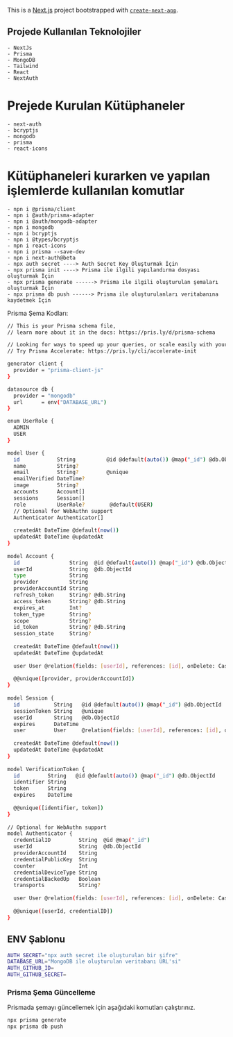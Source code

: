This is a [Next.js](https://nextjs.org) project bootstrapped with [`create-next-app`](https://nextjs.org/docs/app/api-reference/cli/create-next-app).

## Projede Kullanılan Teknolojiler
    - NextJs
    - Prisma
    - MongoDB
    - Tailwind
    - React
    - NextAuth
# Prejede Kurulan Kütüphaneler
    - next-auth
    - bcryptjs
    - mongodb
    - prisma
    - react-icons

# Kütüphaneleri kurarken ve yapılan işlemlerde kullanılan komutlar
    - npn i @prisma/client
    - npn i @auth/prisma-adapter
    - npn i @auth/mongodb-adapter
    - npn i mongodb
    - npn i bcryptjs
    - npn i @types/bcryptjs
    - npn i react-icons
    - npn i prisma --save-dev
    - npn i next-auth@beta
    - npx auth secret ----> Auth Secret Key Oluşturmak İçin
    - npx prisma init ----> Prisma ile ilgili yapılandırma dosyası oluşturmak İçin
    - npx prisma generate ------> Prisma ile ilgili oluşturulan şemaları oluşturmak İçin
    - npx prisma db push ------> Prisma ile oluşturulanları veritabanına kaydetmek İçin


    


Prisma Şema Kodları:

```bash
// This is your Prisma schema file,
// learn more about it in the docs: https://pris.ly/d/prisma-schema

// Looking for ways to speed up your queries, or scale easily with your serverless or edge functions?
// Try Prisma Accelerate: https://pris.ly/cli/accelerate-init

generator client {
  provider = "prisma-client-js"
}

datasource db {
  provider = "mongodb"
  url      = env("DATABASE_URL")
}

enum UserRole {
  ADMIN
  USER
}

model User {
  id            String          @id @default(auto()) @map("_id") @db.ObjectId
  name          String?
  email         String?         @unique
  emailVerified DateTime?
  image         String?
  accounts      Account[]
  sessions      Session[]
  role          UserRole?        @default(USER)
  // Optional for WebAuthn support
  Authenticator Authenticator[]
 
  createdAt DateTime @default(now())
  updatedAt DateTime @updatedAt
}
 
model Account {
  id                String  @id @default(auto()) @map("_id") @db.ObjectId
  userId            String  @db.ObjectId
  type              String
  provider          String
  providerAccountId String
  refresh_token     String? @db.String
  access_token      String? @db.String
  expires_at        Int?
  token_type        String?
  scope             String?
  id_token          String? @db.String
  session_state     String?
 
  createdAt DateTime @default(now())
  updatedAt DateTime @updatedAt
 
  user User @relation(fields: [userId], references: [id], onDelete: Cascade)
 
  @@unique([provider, providerAccountId])
}
 
model Session {
  id           String   @id @default(auto()) @map("_id") @db.ObjectId
  sessionToken String   @unique
  userId       String   @db.ObjectId
  expires      DateTime
  user         User     @relation(fields: [userId], references: [id], onDelete: Cascade)
 
  createdAt DateTime @default(now())
  updatedAt DateTime @updatedAt
}
 
model VerificationToken {
  id         String   @id @default(auto()) @map("_id") @db.ObjectId
  identifier String
  token      String
  expires    DateTime
 
  @@unique([identifier, token])
}
 
// Optional for WebAuthn support
model Authenticator {
  credentialID         String  @id @map("_id")
  userId               String  @db.ObjectId
  providerAccountId    String
  credentialPublicKey  String
  counter              Int
  credentialDeviceType String
  credentialBackedUp   Boolean
  transports           String?
 
  user User @relation(fields: [userId], references: [id], onDelete: Cascade)
 
  @@unique([userId, credentialID])
}
```

## ENV Şablonu
```bash
AUTH_SECRET="npx auth secret ile oluşturulan bir şifre"
DATABASE_URL="MongoDB ile oluşturulan veritabanı URL'si"
AUTH_GITHUB_ID=
AUTH_GITHUB_SECRET=
```

### Prisma Şema Güncelleme
Prismada şemayı güncellemek için aşağıdaki komutları çalıştırınız.
```bash
npx prisma generate
npx prisma db push
```
